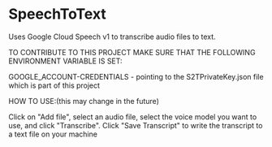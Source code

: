 # SpeechToText
Uses Google Cloud Speech v1 to transcribe audio files to text.

TO CONTRIBUTE TO THIS PROJECT MAKE SURE THAT THE FOLLOWING ENVIRONMENT VARIABLE IS SET:

GOOGLE_ACCOUNT-CREDENTIALS - pointing to the S2TPrivateKey.json file which is part of this project

HOW TO USE:(this may change in the future)

Click on "Add file", select an audio file, select the voice model you want to use, and click "Transcribe".
Click "Save Transcript" to write the transcript to a text file on your machine
